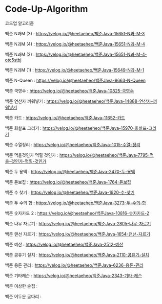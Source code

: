 # Code-Up-Algorithm
코드업 알고리즘

백준 N과M (3) : https://velog.io/@heetaeheo/백준Java-15651-N과-M-3

백준 N과M (4) : https://velog.io/@heetaeheo/백준Java-15651-N과-M-4

백준 N과M (2) : https://velog.io/@heetaeheo/백준Java-15651-N과-M-4-otc5stbj

백준 N과M (1) : https://velog.io/@heetaeheo/백준Java-15649-N과-M-1

백준 N-Queen : https://velog.io/@heetaeheo/백준Java-9663-N-Queen

백준 국영수 : https://velog.io/@heetaeheo/백준Java-10825-국영수

백준 연산자 끼워넣기 : https://velog.io/@heetaeheo/백준Java-14888-연산자-끼워넣기

백준 카드 : https://velog.io/@heetaeheo/백준Java-11652-카드

백준 화살표 그리기 : https://velog.io/@heetaeheo/백준Java-15970-화살표-그리기

백준 수열정리 : https://velog.io/@heetaeheo/백준Java-1015-수열-정리

백준 먹을것인가 먹힐 것인가 : https://velog.io/@heetaeheo/백준Java-7795-먹을-것인가-먹힐-것인가

백준 두 용액 : https://velog.io/@heetaeheo/백준Java-2470-두-용액

백준 듣보잡 : https://velog.io/@heetaeheo/백준Java-1764-듣보잡

백준 수 찾기 : https://velog.io/@heetaeheo/백준Java-1920-수-찾기

백준 두 수의 합 : https://velog.io/@heetaeheo/백준Java-3273-두-수의-합

백준 숫자카드 2 : https://velog.io/@heetaeheo/백준Java-10816-숫자카드-2

백준 나무 자르기 : https://velog.io/@heetaeheo/백준Java-2805-나무-자르기

백준 랜선 자르기 : https://velog.io/@heetaeheo/백준Java-1654-랜선-자르기

백준 예산 : https://velog.io/@heetaeheo/백준Java-2512-예산

백준 공유기 설치 : https://velog.io/@heetaeheo/백준Java-2110-공유기-설치

백준 용돈 관리 : https://velog.io/@heetaeheo/백준Java-6236-용돈-관리

백준 기타레슨 : https://velog.io/@heetaeheo/백준Java-2343-기타-레슨

백준 이상한 술집 :

백준 어두운 굴다리 :
